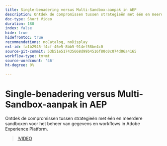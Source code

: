 ```yaml
---
title: Single-benadering versus Multi-Sandbox-aanpak in AEP
description: Ontdek de compromissen tussen strategieën met één en meerdere sandboxen voor het beheer van gegevens en workflows in Adobe Experience Platform.
doc-type: Short Video
duration: 180
index: false
hide: true
hidefromtoc: true
recommendations: noCatalog, noDisplay
exl-id: fa1b2945-f4cf-46e5-8bb5-914ef58be4c0
source-git-commit: 53b51e517435668d99b4516f80c0c074d06a4165
workflow-type: tm+mt
source-wordcount: '46'
ht-degree: 0%

---
```


# Single-benadering versus Multi-Sandbox-aanpak in AEP

Ontdek de compromissen tussen strategieën met één en meerdere sandboxen voor het beheer van gegevens en workflows in Adobe Experience Platform.

<!-- 62_S601_3442532_179_single-vs-multisandbox-approach-in-aep -->
>[!VIDEO](https://video.tv.adobe.com/v/3458324/?learn=on&enablevpops=true)
